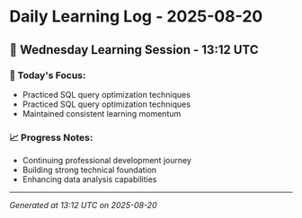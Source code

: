 # Daily Learning Log - 2025-08-20

## 📅 Wednesday Learning Session - 13:12 UTC

### 🎯 Today's Focus:
- Practiced SQL query optimization techniques
- Practiced SQL query optimization techniques
- Maintained consistent learning momentum

### 📈 Progress Notes:
- Continuing professional development journey
- Building strong technical foundation
- Enhancing data analysis capabilities

---
*Generated at 13:12 UTC on 2025-08-20*
